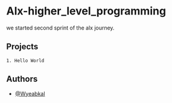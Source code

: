 # Alx-higher_level_programming

we started second sprint of the alx journey.



## Projects

    1. Hello World


## Authors

- [@Wyeabkal](https://www.twitter.com/wyeabkal)